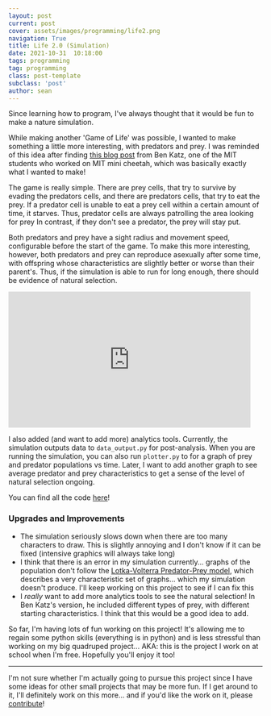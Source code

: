```yaml
---
layout: post
current: post
cover: assets/images/programming/life2.png
navigation: True
title: Life 2.0 (Simulation)
date: 2021-10-31  10:18:00
tags: programming
tag: programming
class: post-template
subclass: 'post'
author: sean
---
```


Since learning how to program, I've always thought that it would be fun to make a nature simulation. 

While making another 'Game of Life' was possible, I wanted to make something a little more interesting, with predators and prey. I was reminded of this idea after finding [this blog post](https://build-its.blogspot.com/2011/08/predator-prey-simulation.html) from Ben Katz, one of the MIT students who worked on MIT mini cheetah, which was basically exactly what I
wanted to make!

The game is really simple. There are prey cells, that try to survive by evading the predators cells, and there are predators cells, that try to eat the prey. If 
a predator cell is unable to eat a prey cell within a certain amount of time, it starves. Thus, predator cells are always patrolling the area looking for prey 
In contrast, if they don't see a predator, the prey will stay put.

Both predators and prey have a sight radius and movement speed, configurable before the start of the game. To make this more interesting, however, both predators
and prey can reproduce asexually after some time, with offspring whose characteristics are slightly better or worse than their parent's. Thus, if the simulation is 
able to run for long enough, there should be evidence of natural selection. 

<iframe src="https://giphy.com/embed/WSRPiE4g6f1xaGENaO" width="480" height="270" frameBorder="0" class="giphy-embed" allowFullScreen></iframe><p></p>

I also added (and want to add more) analytics tools. Currently, the simulation outputs data to `data_output.py` for post-analysis. When you are running the
simulation, you can also run `plotter.py` to for a graph of prey and predator populations vs time. Later, I want to add another graph to see average predator
and prey characteristics to get a sense of the level of natural selection ongoing.

You can find all the code [here](https://github.com/seanboe/life2)!

### Upgrades and Improvements
- The simulation seriously slows down when there are too many characters to draw. This is slightly annoying and I don't know if it can be fixed (intensive graphics will always take long)
- I think that there is an error in my simulation currently... graphs of the population don't follow the [Lotka-Volterra Predator-Prey model](https://en.wikipedia.org/wiki/Lotka–Volterra_equations), which describes a very characteristic set of graphs... which my simulation doesn't produce. I'll keep working on this project to see if I can fix this
- I _really_ want to add more analytics tools to see the natural selection! In Ben Katz's version, he included different types of prey, with different starting characteristics. I think that this would be a good idea to add. 

So far, I'm having lots of fun working on this project! It's allowing me to regain some python skills (everything is in python) and is less stressful than working on my big quadruped project... AKA: this is the project I work on at school when I'm free. Hopefully you'll enjoy it too!

<hr>

I'm not sure whether I'm actually going to pursue this project since I have some ideas for other small projects that may be more fun. If I get around to it, I'll definitely work on this more... and if you'd like the work on it, please [contribute](https://github.com/seanboe/life2)!